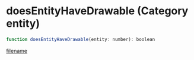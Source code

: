 # doesEntityHaveDrawable (Category entity)

```js
function doesEntityHaveDrawable(entity: number): boolean
```

[filename](doesEntityHaveDrawable_m.md ':include')